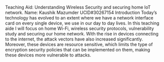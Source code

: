 Teaching Aid: Understanding Wireless Security and securing home IoT network. 
Name: Kaushik Mazumder 
UCID#30267154 
Introduction 
Today’s technology has evolved to an extent where we have a network interface card on every single device, we use in our day to day lives. In this teaching aide I will focus on home Wi-Fi, wireless security protocols, vulnerability study and securing our home network. With the rise in devices connecting to the internet, the attack vectors have also increased significantly. Moreover, these devices are resource sensitive, which limits the type of encryption security policies that can be implemented on them, making these devices more vulnerable to attacks. 
